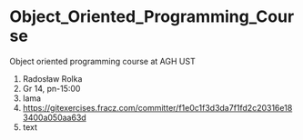 # Object_Oriented_Programming_Course
Object oriented programming course at AGH UST

1. Radosław Rolka
2. Gr 14, pn-15:00
3. lama
4. https://gitexercises.fracz.com/committer/f1e0c1f3d3da7f1fd2c20316e183400a050aa63d
5. text